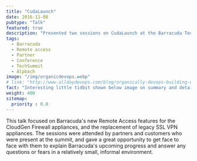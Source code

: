 ```yaml
---
title: "CudaLaunch"
date: 2016-11-08
pubtype: "Talk"
featured: true
description: "Presented two sessions on CudaLaunch at the Barracuda TechSummit 2018."
tags:
  - Barracuda
  - Remote access
  - Partner
  - Conference
  - TechSummit
  - Alpbach
image: "/img/organicdevops.webp"
# link: "http://www.alldaydevops.com/blog/organically-devops-building-quality-and-security-into-the-software-supply-chain-at-liberty-mutual"
fact: "Interesting little tidbit shown below image on summary and detail page"
weight: 400
sitemap:
  priority : 0.8
---
```


This talk focused on Barracuda's new Remote Access features for the CloudGen Firewall appliances, and the replacement of legacy SSL VPN appliances. The sessions were attended by partners and customers who were present at the summit, and gave a great opportunity to get face to face with them to explain Barracuda's upcoming progress and answer any questions or fears in a relatively small, informal environment.
